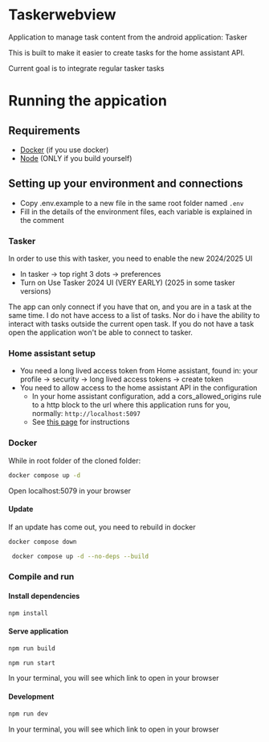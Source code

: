 # Taskerwebview

Application to manage task content from the android application: Tasker

This is built to make it easier to create tasks for the home assistant API.

Current goal is to integrate regular tasker tasks

# Running the appication

## Requirements

- [Docker](https://docs.docker.com/engine/install/) (if you use docker)
- [Node](https://docs.npmjs.com/downloading-and-installing-node-js-and-npm) (ONLY if you build yourself)

## Setting up your environment and connections

- Copy .env.example to a new file in the same root folder named `.env`
- Fill in the details of the environment files, each variable is explained in the comment

### Tasker

In order to use this with tasker, you need to enable the new 2024/2025 UI

- In tasker -> top right 3 dots -> preferences
- Turn on Use Tasker 2024 UI (VERY EARLY) (2025 in some tasker versions)

The app can only connect if you have that on, and you are in a task at the same time. I do not have access to a list of tasks. Nor do i have the ability to interact with tasks outside the current open task. If you do not have a task open the application won't be able to connect to tasker.

### Home assistant setup

- You need a long lived access token from Home assistant, found in: your profile -> security -> long lived access tokens -> create token
- You need to allow access to the home assistant API in the configuration
  - In your home assistant configuration, add a cors_allowed_origins rule to a http block to the url where this application runs for you, normally: `http://localhost:5097`
  - See [this page](https://www.home-assistant.io/integrations/http/) for instructions

### Docker

While in root folder of the cloned folder:

```sh
docker compose up -d
```

Open localhost:5079 in your browser

#### Update

If an update has come out, you need to rebuild in docker

```sh
docker compose down
```

```sh
 docker compose up -d --no-deps --build
```

### Compile and run

#### Install dependencies

```sh
npm install
```

#### Serve application

```sh
npm run build
```

```sh
npm run start
```

In your terminal, you will see which link to open in your browser

#### Development

```sh
npm run dev
```

In your terminal, you will see which link to open in your browser
